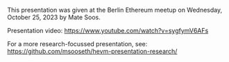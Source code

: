 This presentation was given at the Berlin Ethereum meetup on Wednesday, October 25, 2023 by Mate Soos.

Presentation video: https://www.youtube.com/watch?v=sygfymV6AFs

For a more research-focussed presentation, see: https://github.com/msooseth/hevm-presentation-research/
